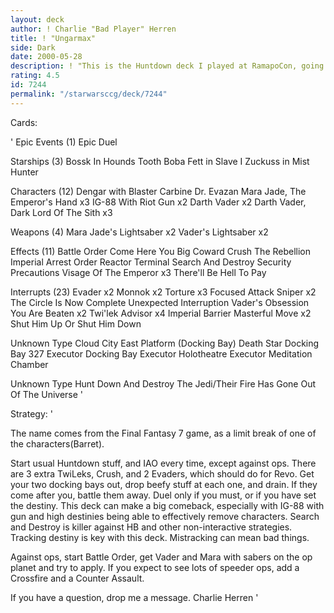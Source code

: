 ```yaml
---
layout: deck
author: ! Charlie "Bad Player" Herren
title: ! "Ungarmax"
side: Dark
date: 2000-05-28
description: ! "This is the Huntdown deck I played at RamapoCon, going a combined 7-2 in the first 2 days."
rating: 4.5
id: 7244
permalink: "/starwarsccg/deck/7244"
---
```

Cards: 

'
Epic Events (1)
Epic Duel

Starships (3)
Bossk In Hounds Tooth
Boba Fett in Slave I
Zuckuss in Mist Hunter

Characters (12)
Dengar with Blaster Carbine
Dr. Evazan
Mara Jade, The Emperor's Hand	x3
IG-88 With Riot Gun  x2
Darth Vader  x2
Darth Vader, Dark Lord Of The Sith  x3

Weapons (4)
Mara Jade's Lightsaber  x2
Vader's Lightsaber  x2

Effects (11)
Battle Order
Come Here You Big Coward
Crush The Rebellion
Imperial Arrest Order
Reactor Terminal
Search And Destroy
Security Precautions
Visage Of The Emperor  x3
There'll Be Hell To Pay

Interrupts (23)
Evader	x2
Monnok	x2
Torture  x3
Focused Attack
Sniper	x2
The Circle Is Now Complete
Unexpected Interruption
Vader's Obsession
You Are Beaten	x2
Twi'lek Advisor  x4
Imperial Barrier
Masterful Move	x2
Shut Him Up Or Shut Him Down

Unknown Type
Cloud City East Platform (Docking Bay)
Death Star Docking Bay 327
Executor Docking Bay
Executor Holotheatre
Executor Meditation Chamber

Unknown Type
Hunt Down And Destroy The Jedi/Their Fire Has Gone Out Of The Universe
'

Strategy: '

The name comes from the Final Fantasy 7 game, as a limit break of one of the characters(Barret).

Start usual Huntdown stuff, and IAO every time, except against ops. There are 3 extra TwiLeks, Crush, and 2 Evaders, which should do for Revo.
Get your two docking bays out, drop beefy stuff at each one, and drain. If they come after you, battle them away. Duel only if you must, or if you have set the destiny. This deck can make a big comeback, especially with IG-88 with gun and high destinies being able to effectively remove characters.
Search and Destroy is killer against HB and other non-interactive strategies.
Tracking destiny is key with this deck. Mistracking can mean bad things.

Against ops, start Battle Order, get Vader and Mara with sabers on the op planet and try to apply. If you expect to see lots of speeder ops, add a Crossfire and a Counter Assault.

If you have a question, drop me a message.
Charlie Herren
'
